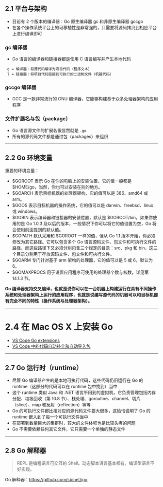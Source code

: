 ## 2.1 平台与架构

- 目前有 2 个版本的编译器：Go 原生编译器 gc 和非原生编译器 gccgo
- 在各个操作系统平台上的可移植性是非常强的，只需要将源码拷贝到相应平台上进行编译即可

### gc 编译器

- Go 语言的编译器和链接器都是使用 C 语言编写并产生本地代码

```
 g = 编译器：将源代码编译为项目代码（程序文本）
 l = 链接器：将项目代码链接到可执行的二进制文件（机器代码）
```

### gccgo 编译器

- GCC 是一款非常流行的 GNU 编译器，它能够构建基于众多处理器架构的应用程序

### 文件扩展名与包（package）

- Go 语言源文件的扩展名很显然就是 `.go`
- 所有的源代码文件都是通过包（packages）来组织

----

## 2.2 Go 环境变量

重要的环境变量：

- $GOROOT 表示 Go 在你的电脑上的安装位置，它的值一般都是 $HOME/go，当然，你也可以安装在别的地方。
- $GOARCH 表示目标机器的处理器架构，它的值可以是 386、amd64 或 arm。
- $GOOS 表示目标机器的操作系统，它的值可以是 darwin、freebsd、linux 或 windows。
- $GOBIN 表示编译器和链接器的安装位置，默认是 $GOROOT/bin，如果你使用的是 Go 1.0.3 及以后的版本，一般情况下你可以将它的值设置为空，Go 将会使用前面提到的默认值。
- $GOPATH 默认采用和 $GOROOT 一样的值，但从 Go 1.1 版本开始，你必须修改为其它路径。它可以包含多个 Go 语言源码文件、包文件和可执行文件的路径，而这些路径下又必须分别包含三个规定的目录：src、pkg 和 bin，这三个目录分别用于存放源码文件、包文件和可执行文件。
- $GOARM 专门针对基于 arm 架构的处理器，它的值可以是 5 或 6，默认为 6。
- $GOMAXPROCS 用于设置应用程序可使用的处理器个数与核数，详见第 14.1.3 节。

**Go 编译器支持交叉编译，也就是说你可以在一台机器上构建运行在具有不同操作系统和处理器架构上运行的应用程序，也就是说编写源代码的机器可以和目标机器有完全不同的特性（操作系统与处理器架构）。**

----

# 2.4 在 Mac OS X 上安装 Go

- [VS Code Go extensions](https://github.com/Microsoft/vscode-go/wiki/Go-tools-that-the-Go-extension-depends-on)
- [VS Code 中的代码自动补全和自动导入包](https://maiyang.me/post/2018-09-14-tips-vscode/)

----

## 2.7 Go 运行时（runtime）

- 尽管 Go 编译器产生的是本地可执行代码，这些代码仍旧运行在 Go 的 runtime（这部分的代码可以在 runtime 包中找到）当中
- 这个 runtime 类似 Java 和 .NET 语言所用到的虚拟机，它负责管理包括内存分配、垃圾回收（第 10.8 节）、栈处理、goroutine、channel、切片（slice）、map 和反射（reflection）等等
- Go 的可执行文件都比相对应的源代码文件要大很多，这恰恰说明了 Go 的 runtime 嵌入到了每一个可执行文件当中
- 在部署到数量巨大的集群时，较大的文件体积也是比较头疼的问题
- Go 不需要依赖任何其它文件，它只需要一个单独的静态文件

----

## 2.8 Go 解释器

> REPL 是编程语言可交互的 Shell。动态脚本语言基本都有，编译型语言不好实现。

Go 解释器：https://github.com/sbinet/igo